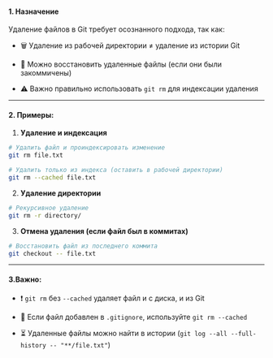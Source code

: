 #### **1. Назначение**

Удаление файлов в Git требует осознанного подхода, так как:

- 🗑️ Удаление из рабочей директории ≠ удаление из истории Git

- 🔄 Можно восстановить удаленные файлы (если они были закоммичены)

- ⚠️ Важно правильно использовать `git rm` для индексации удаления

---
#### **2. Примеры:**

1. **Удаление и индексация**
```bash
# Удалить файл и проиндексировать изменение
git rm file.txt

# Удалить только из индекса (оставить в рабочей директории)
git rm --cached file.txt
```

2. **Удаление директории**
```bash
# Рекурсивное удаление
git rm -r directory/
```

3. **Отмена удаления (если файл был в коммитах)**
```bash
# Восстановить файл из последнего коммита
git checkout -- file.txt
```

---
#### **3.Важно:**

- ❗ `git rm` без `--cached` удаляет файл и с диска, и из Git

- 🔄 Если файл добавлен в `.gitignore`, используйте `git rm --cached`

- ⏳ Удаленные файлы можно найти в истории (`git log --all --full-history -- "**/file.txt"`)